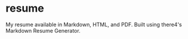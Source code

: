resume
======

My resume available in Markdown, HTML, and PDF. Built using there4's Markdown Resume Generator.
